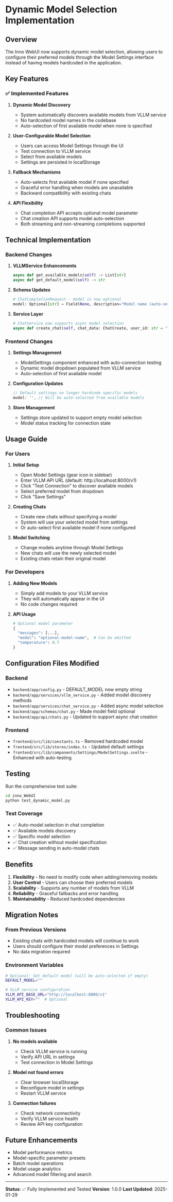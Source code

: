 # Dynamic Model Selection Implementation

## Overview

The Inno WebUI now supports dynamic model selection, allowing users to configure their preferred models through the Model Settings interface instead of having models hardcoded in the application.

## Key Features

### ✅ Implemented Features

1. **Dynamic Model Discovery**
   - System automatically discovers available models from VLLM service
   - No hardcoded model names in the codebase
   - Auto-selection of first available model when none is specified

2. **User-Configurable Model Selection**
   - Users can access Model Settings through the UI
   - Test connection to VLLM service
   - Select from available models
   - Settings are persisted in localStorage

3. **Fallback Mechanisms**
   - Auto-selects first available model if none specified
   - Graceful error handling when models are unavailable
   - Backward compatibility with existing chats

4. **API Flexibility**
   - Chat completion API accepts optional model parameter
   - Chat creation API supports model auto-selection
   - Both streaming and non-streaming completions supported

## Technical Implementation

### Backend Changes

1. **VLLMService Enhancements**
   ```python
   async def get_available_models(self) -> List[str]
   async def get_default_model(self) -> str
   ```

2. **Schema Updates**
   ```python
   # ChatCompletionRequest - model is now optional
   model: Optional[str] = Field(None, description="Model name (auto-selected if not provided)")
   ```

3. **Service Layer**
   ```python
   # ChatService now supports async model selection
   async def create_chat(self, chat_data: ChatCreate, user_id: str = "default_user") -> Chat
   ```

### Frontend Changes

1. **Settings Management**
   - ModelSettings component enhanced with auto-connection testing
   - Dynamic model dropdown populated from VLLM service
   - Auto-selection of first available model

2. **Configuration Updates**
   ```typescript
   // Default settings no longer hardcode specific models
   model: '', // Will be auto-selected from available models
   ```

3. **Store Management**
   - Settings store updated to support empty model selection
   - Model status tracking for connection state

## Usage Guide

### For Users

1. **Initial Setup**
   - Open Model Settings (gear icon in sidebar)
   - Enter VLLM API URL (default: http://localhost:8000/v1)
   - Click "Test Connection" to discover available models
   - Select preferred model from dropdown
   - Click "Save Settings"

2. **Creating Chats**
   - Create new chats without specifying a model
   - System will use your selected model from settings
   - Or auto-select first available model if none configured

3. **Model Switching**
   - Change models anytime through Model Settings
   - New chats will use the newly selected model
   - Existing chats retain their original model

### For Developers

1. **Adding New Models**
   - Simply add models to your VLLM service
   - They will automatically appear in the UI
   - No code changes required

2. **API Usage**
   ```python
   # Optional model parameter
   {
     "messages": [...],
     "model": "optional-model-name",  # Can be omitted
     "temperature": 0.7
   }
   ```

## Configuration Files Modified

### Backend
- `backend/app/config.py` - DEFAULT_MODEL now empty string
- `backend/app/services/vllm_service.py` - Added model discovery methods
- `backend/app/services/chat_service.py` - Added async model selection
- `backend/app/schemas/chat.py` - Made model field optional
- `backend/app/api/chats.py` - Updated to support async chat creation

### Frontend
- `frontend/src/lib/constants.ts` - Removed hardcoded model
- `frontend/src/lib/stores/index.ts` - Updated default settings
- `frontend/src/lib/components/Settings/ModelSettings.svelte` - Enhanced with auto-testing

## Testing

Run the comprehensive test suite:

```bash
cd inno_WebUI
python test_dynamic_model.py
```

### Test Coverage

- ✅ Auto-model selection in chat completion
- ✅ Available models discovery
- ✅ Specific model selection
- ✅ Chat creation without model specification
- ✅ Message sending in auto-model chats

## Benefits

1. **Flexibility** - No need to modify code when adding/removing models
2. **User Control** - Users can choose their preferred models
3. **Scalability** - Supports any number of models from VLLM
4. **Reliability** - Graceful fallbacks and error handling
5. **Maintainability** - Reduced hardcoded dependencies

## Migration Notes

### From Previous Versions

- Existing chats with hardcoded models will continue to work
- Users should configure their model preferences in Settings
- No data migration required

### Environment Variables

```bash
# Optional: Set default model (will be auto-selected if empty)
DEFAULT_MODEL=""

# VLLM service configuration
VLLM_API_BASE_URL="http://localhost:8000/v1"
VLLM_API_KEY=""  # Optional
```

## Troubleshooting

### Common Issues

1. **No models available**
   - Check VLLM service is running
   - Verify API URL in settings
   - Test connection in Model Settings

2. **Model not found errors**
   - Clear browser localStorage
   - Reconfigure model in settings
   - Restart VLLM service

3. **Connection failures**
   - Check network connectivity
   - Verify VLLM service health
   - Review API key configuration

## Future Enhancements

- Model performance metrics
- Model-specific parameter presets
- Batch model operations
- Model usage analytics
- Advanced model filtering and search

---

**Status**: ✅ Fully Implemented and Tested
**Version**: 1.0.0
**Last Updated**: 2025-01-29
